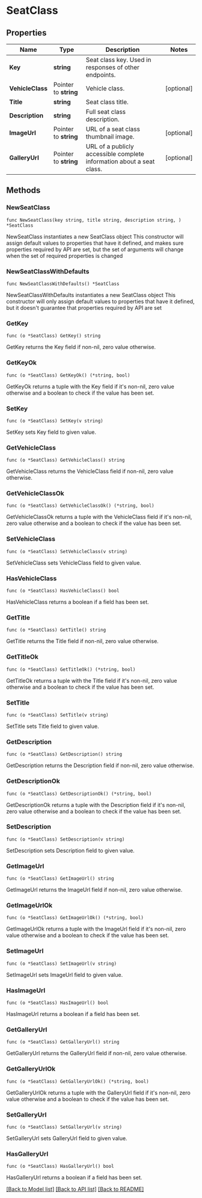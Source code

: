 # SeatClass

## Properties

Name | Type | Description | Notes
------------ | ------------- | ------------- | -------------
**Key** | **string** | Seat class key. Used in responses of other endpoints. | 
**VehicleClass** | Pointer to **string** | Vehicle class. | [optional] 
**Title** | **string** | Seat class title. | 
**Description** | **string** | Full seat class description. | 
**ImageUrl** | Pointer to **string** | URL of a seat class thumbnail image. | [optional] 
**GalleryUrl** | Pointer to **string** | URL of a publicly accessible complete information about a seat class. | [optional] 

## Methods

### NewSeatClass

`func NewSeatClass(key string, title string, description string, ) *SeatClass`

NewSeatClass instantiates a new SeatClass object
This constructor will assign default values to properties that have it defined,
and makes sure properties required by API are set, but the set of arguments
will change when the set of required properties is changed

### NewSeatClassWithDefaults

`func NewSeatClassWithDefaults() *SeatClass`

NewSeatClassWithDefaults instantiates a new SeatClass object
This constructor will only assign default values to properties that have it defined,
but it doesn't guarantee that properties required by API are set

### GetKey

`func (o *SeatClass) GetKey() string`

GetKey returns the Key field if non-nil, zero value otherwise.

### GetKeyOk

`func (o *SeatClass) GetKeyOk() (*string, bool)`

GetKeyOk returns a tuple with the Key field if it's non-nil, zero value otherwise
and a boolean to check if the value has been set.

### SetKey

`func (o *SeatClass) SetKey(v string)`

SetKey sets Key field to given value.


### GetVehicleClass

`func (o *SeatClass) GetVehicleClass() string`

GetVehicleClass returns the VehicleClass field if non-nil, zero value otherwise.

### GetVehicleClassOk

`func (o *SeatClass) GetVehicleClassOk() (*string, bool)`

GetVehicleClassOk returns a tuple with the VehicleClass field if it's non-nil, zero value otherwise
and a boolean to check if the value has been set.

### SetVehicleClass

`func (o *SeatClass) SetVehicleClass(v string)`

SetVehicleClass sets VehicleClass field to given value.

### HasVehicleClass

`func (o *SeatClass) HasVehicleClass() bool`

HasVehicleClass returns a boolean if a field has been set.

### GetTitle

`func (o *SeatClass) GetTitle() string`

GetTitle returns the Title field if non-nil, zero value otherwise.

### GetTitleOk

`func (o *SeatClass) GetTitleOk() (*string, bool)`

GetTitleOk returns a tuple with the Title field if it's non-nil, zero value otherwise
and a boolean to check if the value has been set.

### SetTitle

`func (o *SeatClass) SetTitle(v string)`

SetTitle sets Title field to given value.


### GetDescription

`func (o *SeatClass) GetDescription() string`

GetDescription returns the Description field if non-nil, zero value otherwise.

### GetDescriptionOk

`func (o *SeatClass) GetDescriptionOk() (*string, bool)`

GetDescriptionOk returns a tuple with the Description field if it's non-nil, zero value otherwise
and a boolean to check if the value has been set.

### SetDescription

`func (o *SeatClass) SetDescription(v string)`

SetDescription sets Description field to given value.


### GetImageUrl

`func (o *SeatClass) GetImageUrl() string`

GetImageUrl returns the ImageUrl field if non-nil, zero value otherwise.

### GetImageUrlOk

`func (o *SeatClass) GetImageUrlOk() (*string, bool)`

GetImageUrlOk returns a tuple with the ImageUrl field if it's non-nil, zero value otherwise
and a boolean to check if the value has been set.

### SetImageUrl

`func (o *SeatClass) SetImageUrl(v string)`

SetImageUrl sets ImageUrl field to given value.

### HasImageUrl

`func (o *SeatClass) HasImageUrl() bool`

HasImageUrl returns a boolean if a field has been set.

### GetGalleryUrl

`func (o *SeatClass) GetGalleryUrl() string`

GetGalleryUrl returns the GalleryUrl field if non-nil, zero value otherwise.

### GetGalleryUrlOk

`func (o *SeatClass) GetGalleryUrlOk() (*string, bool)`

GetGalleryUrlOk returns a tuple with the GalleryUrl field if it's non-nil, zero value otherwise
and a boolean to check if the value has been set.

### SetGalleryUrl

`func (o *SeatClass) SetGalleryUrl(v string)`

SetGalleryUrl sets GalleryUrl field to given value.

### HasGalleryUrl

`func (o *SeatClass) HasGalleryUrl() bool`

HasGalleryUrl returns a boolean if a field has been set.


[[Back to Model list]](../README.md#documentation-for-models) [[Back to API list]](../README.md#documentation-for-api-endpoints) [[Back to README]](../README.md)


